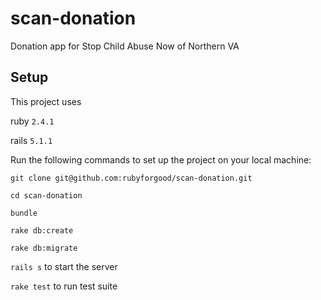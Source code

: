 # scan-donation
Donation app for Stop Child Abuse Now of Northern VA


## Setup
This project uses

ruby `2.4.1`

rails `5.1.1`

Run the following commands to set up the project on your local machine:

`
git clone git@github.com:rubyforgood/scan-donation.git
`

`
cd scan-donation
`

`
bundle
`

`
rake db:create
`

`
rake db:migrate
`

`rails s` to start the server

`rake test` to run test suite

